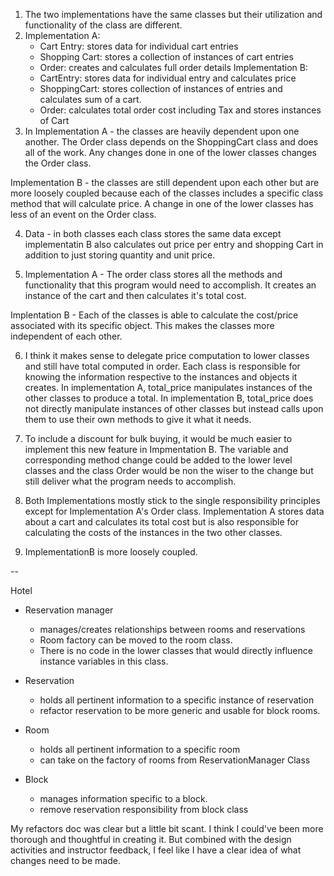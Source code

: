 1. The two implementations have the same classes but their utilization and functionality of the class are different.
2. Implementation A:
    - Cart Entry: stores data for individual cart entries
    - Shopping Cart: stores a collection of instances of cart entries
    - Order: creates and calculates full order details
  Implementation B:
    - CartEntry: stores data for individual entry and calculates price
    - ShoppingCart: stores collection of instances of entries and calculates sum of a cart.
    - Order: calculates total order cost including Tax and stores instances of Cart
3. In Implementation A - the classes are heavily dependent upon one another. The Order class depends on the ShoppingCart class and does all of the work. Any changes done in one of the lower classes changes the Order class.

Implementation B - the classes are still dependent upon each other but are more loosely coupled because each of the classes includes a specific class method that will calculate price. A change in one of the lower classes has less of an event on the Order class.

4. Data - in both classes each class stores the same data except implementatin B also calculates out price per entry and shopping Cart in addition to just storing quantity and unit price.

5. Implementation A - The order class stores all the methods and functionality that this program would need to accomplish. It creates an instance of the cart and then calculates it's total cost.

Implentation B - Each of the classes is able to calculate the cost/price associated with its specific object. This makes the classes more independent of each other.

6. I think it makes sense to delegate price computation to lower classes and still have total computed in order. Each class is responsible for knowing the information respective to the instances and objects it creates. In implementation A, total_price manipulates instances of the other classes to produce a total. In implementation B, total_price does not directly manipulate instances of other classes but instead calls upon them to use their own methods to give it what it needs.

7. To include a discount for bulk buying, it would be much easier to implement this new feature in Impmentation B. The variable and corresponding method change could be added to the lower level classes and the class Order would be non the wiser to the change but still deliver what the program needs to accomplish.

8. Both Implementations mostly stick to the single responsibility principles except for Implementation A's Order class. Implementation A stores data about a cart and calculates its total cost but is also responsible for calculating the costs of the instances in the two other classes.

9. ImplementationB is more loosely coupled.

--

Hotel
- Reservation manager
  - manages/creates relationships between rooms and reservations
  - Room factory can be moved to the room class.
  - There is no code in the lower classes that would directly influence instance variables in this class.

- Reservation
  - holds all pertinent information to a specific instance of reservation
  - refactor reservation to be more generic and usable for block rooms.
  
- Room
  - holds all pertinent information to a specific room
  - can take on the factory of rooms from ReservationManager Class

- Block
  - manages information specific to a block.
  - remove reservation responsibility from block class

My refactors doc was clear but a little bit scant. I think I could've been more thorough and thoughtful in creating it. But combined with the design activities and instructor feedback, I feel like I have a clear idea of what changes need to be made.

